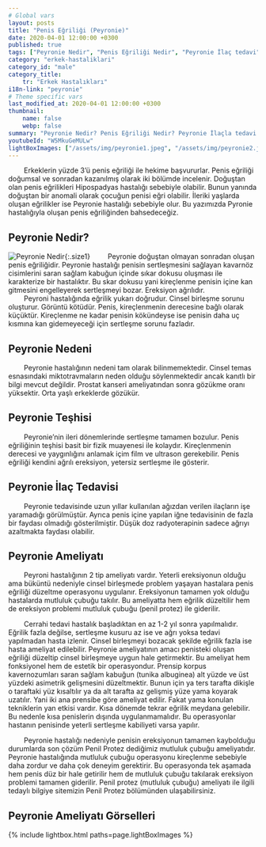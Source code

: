 ```yaml
---
# Global vars
layout: posts
title: "Penis Eğriliği (Peyronie)"
date: 2020-04-01 12:00:00 +0300
published: true
tags: ["Peyronie Nedir", "Penis Eğriliği Nedir", "Peyronie İlaç tedavi", " Peyronie sebep", "Peyronie belirti", "Peyronie ameliyat", "Penis eğriliği düzeltme", "penis eğriliği ameliyatı", "mutluluk çubuğu ameliyatı", "Penil Protez Ameliyatı" , "Penis eğriliği ameliyatı nasıl olur" , "Peyronie" , "Penis Eğriliği" , "peyronie nedeni" , "peyronie teşhis" , "penis eğriliği nedeni" , "Penis neden eğrilir" ]
category: "erkek-hastaliklari"
category_id: "male"
category_title:
    tr: "Erkek Hastalıkları"
i18n-link: "peyronie"
# Theme specific vars
last_modified_at: 2020-04-01 12:00:00 +0300
thumbnail:
    name: false
    webp: false
summary: "Peyronie Nedir? Penis Eğriliği Nedir? Peyronie İlaçla tedavi edilir mi? Peyronie'nin sebebi? Peyronie belirtileri, Peyronie ameliyatları, Penis Eğriliği düzeltilmesi, penis eğriliği ameliyatı, mutluluk çubuğu ameliyatı, penil protez ameliyatı, Penis eğriliği nasıl düzeltilir, Penis eğriliği ameliyatı nasıl olur"
youtubeId: "W5MkuGeMULw"
lightBoxImages: ["/assets/img/peyronie1.jpeg", "/assets/img/peyronie2.jpeg", "/assets/img/peyronie3.jpeg"]
---
```


&nbsp;&nbsp;&nbsp;&nbsp;&nbsp;&nbsp;&nbsp;&nbsp;Erkeklerin yüzde 3’ü penis eğriliği ile hekime başvururlar. Penis eğriliği doğumsal ve sonradan kazanılmış olarak iki bölümde incelenir. Doğuştan olan penis eğrilikleri Hipospadyas hastalığı sebebiyle olabilir. Bunun yanında doğuştan bir anomali olarak çocuğun penisi eğri olabilir. İleriki yaşlarda oluşan eğrilikler ise Peyronie hastalığı sebebiyle olur. Bu yazımızda Pyronie hastalığıyla oluşan penis eğriliğinden bahsedeceğiz.

## Peyronie Nedir?

![Peyronie Nedir](/assets/img/peyronie.jpeg){:.size1}
&nbsp;&nbsp;&nbsp;&nbsp;&nbsp;&nbsp;&nbsp;&nbsp;Peyronie doğuştan olmayan sonradan oluşan penis eğriliğidir. Peyronie hastalığı penisin sertleşmesini sağlayan kavarnöz cisimlerini saran sağlam kabuğun içinde sıkar dokusu oluşması ile karakterize bir hastalıktır. Bu skar dokusu yani kireçlenme penisin içine kan gitmesini engelleyerek sertleşmeyi bozar. Ereksiyon ağrılıdır.  
&nbsp;&nbsp;&nbsp;&nbsp;&nbsp;&nbsp;&nbsp;&nbsp;Peyroni hastalığında eğrilik yukarı doğrudur. Cinsel birleşme sorunu oluşturur. Görüntü kötüdür. Penis, kireçlenmenin derecesine bağlı olarak küçüktür. Kireçlenme ne kadar penisin kökündeyse ise penisin daha uç kısmına kan gidemeyeceği için sertleşme sorunu fazladır.

## Peyronie Nedeni

&nbsp;&nbsp;&nbsp;&nbsp;&nbsp;&nbsp;&nbsp;&nbsp;Peyronie hastalığının nedeni tam olarak bilinmemektedir. Cinsel temas esnasındaki miktotravmaların neden olduğu söylenmektedir ancak kanıtlı bir bilgi mevcut değildir. Prostat kanseri ameliyatından sonra gözükme oranı yüksektir. Orta yaşlı erkeklerde gözükür.

## Peyronie Teşhisi

&nbsp;&nbsp;&nbsp;&nbsp;&nbsp;&nbsp;&nbsp;&nbsp;Peyronie’nin ileri dönemlerinde sertleşme tamamen bozulur. Penis eğriliğinin teşhisi basit bir fizik muayenesi ile kolaydır. Kireçlenmenin derecesi ve yaygınlığını anlamak içim film ve ultrason gerekebilir. Penis eğriliği kendini ağrılı ereksiyon, yetersiz sertleşme ile gösterir.

## Peyronie İlaç Tedavisi

&nbsp;&nbsp;&nbsp;&nbsp;&nbsp;&nbsp;&nbsp;&nbsp;Peyronie tedavisinde uzun yıllar kullanılan ağızdan verilen ilaçların işe yaramadığı görülmüştür. Ayrıca penis içine yapılan iğne tedavisinin de fazla bir faydası olmadığı gösterilmiştir. Düşük doz radyoterapinin sadece ağrıyı azaltmakta faydası olabilir.

## Peyronie Ameliyatı

&nbsp;&nbsp;&nbsp;&nbsp;&nbsp;&nbsp;&nbsp;&nbsp;Peyroni hastalığının 2 tip ameliyatı vardır. Yeterli ereksiyonun olduğu ama büküntü nedeniyle cinsel birleşmede problem yaşayan hastalara penis eğriliği düzeltme operasyonu uygulanır. Ereksiyonun tamamen yok olduğu hastalarda mutluluk çubuğu takılır. Bu ameliyatta hem eğrilik düzeltilir hem de ereksiyon problemi mutluluk çubuğu (penil protez) ile giderilir.

&nbsp;&nbsp;&nbsp;&nbsp;&nbsp;&nbsp;&nbsp;&nbsp;Cerrahi tedavi hastalık başladıktan en az 1-2 yıl sonra yapılmalıdır. Eğrilik fazla değilse, sertleşme kusuru az ise ve ağrı yoksa tedavi yapılmadan hasta izlenir. Cinsel birleşmeyi bozacak şekilde eğrilik fazla ise hasta ameliyat edilebilir. Peyronie ameliyatının amacı penisteki oluşan eğriliği düzeltip cinsel birleşmeye uygun hale getirmektir. Bu ameliyat hem fonksiyonel hem de estetik bir operasyondur. Prensip korpus kavernozumları saran sağlam kabuğun (tunika albuginea) alt yüzde ve üst yüzdeki asimetrik gelişmesini düzeltmektir. Bunun için ya ters tarafta dikişle o taraftaki yüz kısaltılır ya da alt tarafta az gelişmiş yüze yama koyarak uzatılır. Yani iki ana prensibe göre ameliyat edilir. Fakat yama konulan tekniklerin yan etkisi vardır. Kısa dönemde tekrar eğrilik meydana gelebilir. Bu nedenle kısa penislerin dışında uygulanmamalıdır. Bu operasyonlar hastanın penisinde yeterli sertleşme kabiliyeti varsa yapılır.

&nbsp;&nbsp;&nbsp;&nbsp;&nbsp;&nbsp;&nbsp;&nbsp;Peyronie hastalığı nedeniyle penisin ereksiyonun tamamen kaybolduğu durumlarda son çözüm Penil Protez dediğimiz mutluluk çubuğu ameliyatıdır. Peyronie hastalığında mutluluk çubuğu operasyonu kireçlenme sebebiyle daha zordur ve daha çok deneyim gerektirir. Bu operasyonda tek aşamada hem penis düz bir hale getirilir hem de mutluluk çubuğu takılarak ereksiyon problemi tamamen giderilir. Penil protez (mutluluk çubuğu) ameliyatı ile ilgili tedaylı bilgiye sitemizin Penil Protez bölümünden ulaşabilirsiniz.

## Peyronie Ameliyatı Görselleri

{% include lightbox.html paths=page.lightBoxImages %}
